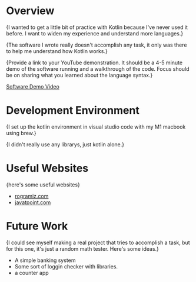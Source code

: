 # Overview

{I wanted to get a little bit of practice with Kotlin because I've never used it before. I want to widen my experience and understand more languages.}

{The software I wrote really doesn't accomplish any task, it only was there to help me understand how Kotlin works.}

{Provide a link to your YouTube demonstration. It should be a 4-5 minute demo of the software running and a walkthrough of the code. Focus should be on sharing what you learned about the language syntax.}

[Software Demo Video](http://youtube.link.goes.here)

# Development Environment

{I set up the kotlin environment in visual studio code with my M1 macbook using brew.}

{I didn't really use any librarys, just kotlin alone.}

# Useful Websites

{here's some useful websites}

- [rogramiz.com](https://www.programiz.com/kotlin-programming/variable-types)
- [javatpoint.com](https://www.javatpoint.com/kotlin-for-loop)

# Future Work

{I could see myself making a real project that tries to accomplish a task, but for this one, it's just a random math tester. Here's some ideas.}

- A simple banking system
- Some sort of loggin checker with libraries.
- a counter app

